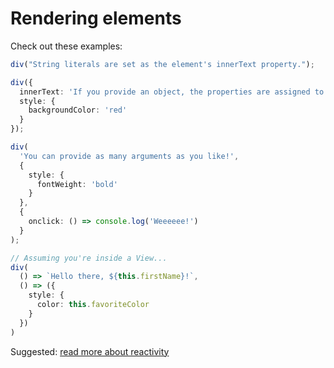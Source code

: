 # Rendering elements

Check out these examples:

```ts
div("String literals are set as the element's innerText property.");
```

```ts
div({
  innerText: 'If you provide an object, the properties are assigned to the element.',
  style: {
    backgroundColor: 'red'
  }
});
```

```ts
div(
  'You can provide as many arguments as you like!',
  {
    style: {
      fontWeight: 'bold'
    }
  },
  {
    onclick: () => console.log('Weeeeee!')
  }
);
```

```ts
// Assuming you're inside a View...
div(
  () => `Hello there, ${this.firstName}!`,
  () => ({
    style: {
      color: this.favoriteColor
    }
  })
)
```

Suggested: [read more about reactivity](reactivity.md)